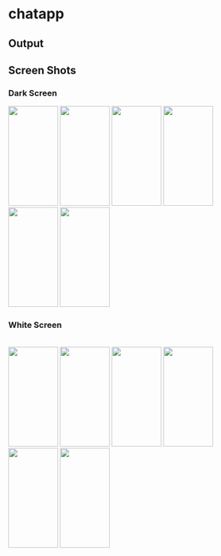 # chatapp

## Output

## Screen Shots

### Dark Screen

<img src = "https://github.com/EngUbaid/Chat-App/assets/149859912/348c85f3-c4e4-49f2-9603-1a310bbf194c" width = 100 height = 200>
<img src = "https://github.com/EngUbaid/Chat-App/assets/149859912/2e4f31d2-1b3a-4317-ba94-6d11a2a91575" width = 100 height = 200>
<img src = "https://github.com/EngUbaid/Chat-App/assets/149859912/8b4c7a23-725c-4f74-9f82-a8756044fb56" width = 100 height = 200>
<img src = "https://github.com/EngUbaid/Chat-App/assets/149859912/2243313d-cfc1-4bc2-aa43-a5daa814f834" width = 100 height = 200>
<img src = "https://github.com/EngUbaid/Chat-App/assets/149859912/d6b8d597-30ab-4bba-9551-e8ccf18e709b" width = 100 height = 200>
<img src = "https://github.com/EngUbaid/Chat-App/assets/149859912/4cf8195e-706e-45d8-a396-becd7034bd3c" width = 100 height = 200>
<br>

### White Screen

<br>
<img src = "https://github.com/EngUbaid/Chat-App/assets/149859912/38aa6752-d84f-4c1c-8b85-98fd41b5ee40" width = 100 height = 200>
<img src = "https://github.com/EngUbaid/Chat-App/assets/149859912/59375f62-73e0-47bc-b36f-8b6abe34c597" width = 100 height = 200>
<img src = "https://github.com/EngUbaid/Chat-App/assets/149859912/f01a2a47-19bd-4345-a0a4-4c090e1face6" width = 100 height = 200>
<img src = "https://github.com/EngUbaid/Chat-App/assets/149859912/3fa4dd7a-1b7b-406d-8b25-2e306e34ccbd" width = 100 height = 200>
<img src = "https://github.com/EngUbaid/Chat-App/assets/149859912/5e3c2e9c-f6c9-478a-930c-daec64678351" width = 100 height = 200>
<img src = "https://github.com/EngUbaid/Chat-App/assets/149859912/cc9fd102-6c92-4258-95c9-a07743d8ff15" width = 100 height = 200>
